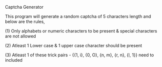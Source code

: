 Captcha Generator

This program will generate a random captcha of 5 characters length and below are the rules,

(1) Only alphabets or numeric characters to be present & special characters are not allowed

(2) Atleast 1 Lower case & 1 upper case character should be present

(3) Atleast 1 of these trick pairs - {{1, i}, {0, O}, {n, m}, {r, n}, {l, 1}} need to included

